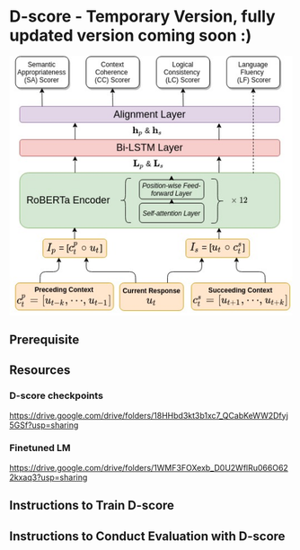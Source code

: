 # D-score - Temporary Version, fully updated version coming soon :)
<img src='D-score-architecture.jpg' align='center'></img>
## Prerequisite 

## Resources

### D-score checkpoints
https://drive.google.com/drive/folders/18HHbd3kt3b1xc7_QCabKeWW2Dfyj5GSf?usp=sharing

### Finetuned LM
https://drive.google.com/drive/folders/1WMF3FOXexb_D0U2WflRu066O622kxaq3?usp=sharing

## Instructions to Train D-score

## Instructions to Conduct Evaluation with D-score

